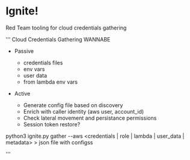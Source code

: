 # Ignite!
Red Team tooling for cloud credentials gathering

'''
Cloud Credentials Gathering
WANNABE

* Passive
    - credentials files
    - env vars
    - user data
    - from lambda env vars

* Active
    - Generate config file based on discovery
    - Enrich with caller identity (aws user, account_id)
    - Check lateral movement and persistance permissions
    - Session token restore?

python3 ignite.py gather --aws <credentials | role | lambda | user_data | metadata> > json file with configss

'''

